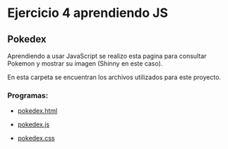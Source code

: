 # Ejercicio 4 aprendiendo JS

## Pokedex

Aprendiendo a usar JavaScript se realizo esta pagina para consultar Pokemon y mostrar su imagen (Shinny en este caso). 

En esta carpeta se encuentran los archivos utilizados para este proyecto.

### Programas:

- [pokedex.html](https://github.com/CristianAM05/Launch-X/blob/main/FrontEnd/Practicas%20FrontEnd/Pokedex/4.-pokedex.html)

- [pokedex.js](https://github.com/CristianAM05/Launch-X/blob/main/FrontEnd/Practicas%20FrontEnd/Pokedex/4.-pokedex.js)

- [pokedex.css](https://github.com/CristianAM05/Launch-X/blob/main/FrontEnd/Practicas%20FrontEnd/Pokedex/pokedex.css)